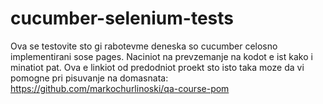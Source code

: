 # cucumber-selenium-tests
Ova se testovite sto gi rabotevme deneska so cucumber celosno implementirani sose pages.
Naciniot na prevzemanje na kodot e ist kako i minatiot pat.
Ova e linkiot od predodniot proekt sto isto taka moze da vi pomogne pri pisuvanje na domasnata: https://github.com/markochurlinoski/qa-course-pom
